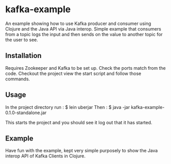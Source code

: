 # kafka-example

An example showing how to use Kafka producer and consumer using Clojure and the Java API via Java interop. Simple example that consumers from a topic logs the input and then sends on the value to another topic for the user to see. 

## Installation

Requires Zookeeper and Kafka to be set up. Check the ports match from the code.
Checkout the project view the start script and follow those commands.

## Usage

In the project directory run : 
    $ lein uberjar
Then :
    $ java -jar kafka-example-0.1.0-standalone.jar

This starts the project and you should see it log out that it has started.

## Example

Have fun with the example, kept very simple purposely to show the Java interop API of Kafka Clients in Clojure. 

